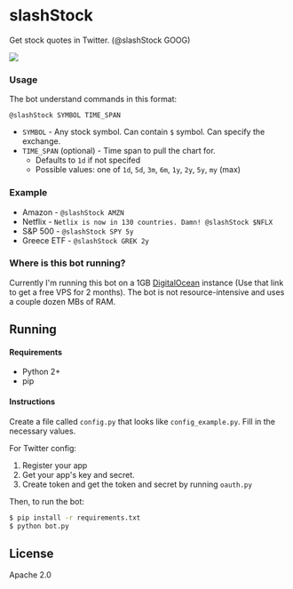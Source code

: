 # slashStock

Get stock quotes in Twitter. (@slashStock GOOG)

[![](http://i.imgur.com/w68AXmh.png?1)](https://twitter.com/slashStock/status/684970654714626052)

### Usage

The bot understand commands in this format:

    @slashStock SYMBOL TIME_SPAN

* `SYMBOL` - Any stock symbol. Can contain `$` symbol. Can specify the exchange.
* `TIME_SPAN` (optional) - Time span to pull the chart for.
    * Defaults to `1d` if not specifed
    * Possible values: one of `1d`, `5d`, `3m`, `6m`, `1y`, `2y`, `5y`, `my` (max)

### Example

* Amazon - `@slashStock AMZN`
* Netflix - `Netlix is now in 130 countries. Damn! @slashStock $NFLX`
* S&P 500 - `@slashStock SPY 5y`
* Greece ETF - `@slashStock GREK 2y`

### Where is this bot running?

Currently I'm running this bot on a 1GB [DigitalOcean](https://www.digitalocean.com/?refcode=422889a8186d) instance (Use that link to get a free VPS for 2 months). The bot is not resource-intensive and uses a couple dozen MBs of RAM.

## Running

#### Requirements

- Python 2+
- pip

#### Instructions 

Create a file called `config.py` that looks like `config_example.py`. Fill in the necessary values.

For Twitter config:

1. Register your app
2. Get your app's key and secret.
3. Create token and get the token and secret by running `oauth.py`

Then, to run the bot:

```bash
$ pip install -r requirements.txt
$ python bot.py
```

## License 

Apache 2.0

